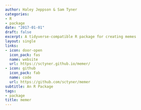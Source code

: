 ```yaml
---
author: Haley Jeppson & Sam Tyner
categories:
- R
- package
date: "2017-01-01"
draft: false
excerpt: A tidyverse-compatible R package for creating memes
layout: single
links:
- icon: door-open
  icon_pack: fas
  name: website
  url: https://sctyner.github.io/memer/
- icon: github
  icon_pack: fab
  name: code
  url: https://github.com/sctyner/memer
subtitle: An R Package
tags:
- package
title: memer
---
```



